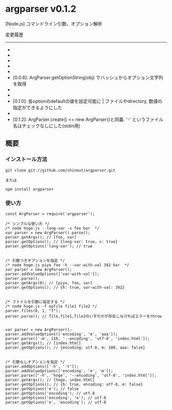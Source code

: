 argparser v0.1.2
==================
[Node.js] コマンドライン引数、オプション解析

変更履歴

----------------
* [0.0.1]: リリース
* [0.0.2]: getterメソッドを改良
* [0.0.3]: メソッドチェーンに対応
* [0.0.4]: process.argvのreferenceでなくcopyを利用するようにした
* [0.0.5]: stringify()でコマンドの文字列に戻す作業
* [0.0.6]: ArgParser.getOptionString(obj) でハッシュからオプション文字列を取得
* [0.0.7]: ArgParser.getOptionString(obj)でnullとfalseの場合はオプションに含めないようにした
* [0.0.9]: defaultの値をfalse固定からカスタマイズできるようにした
* [0.1.0]: 各optionのdefaultの値を設定可能に | ファイルやdirectory, 数値の指定ができるようにした
* [0.1.1]: default値が数値なら入力値の数値チェックをするようにした
* [0.1.2]: ArgParser.create() <= new ArgParser()と同義. '-' というファイル名はチェックなしにした(stdin用)

概要
----------------
### インストール方法 ###
    git clone git://github.com/shinout/argparser.git

    または

    npm install argparser

### 使い方 ###
    const ArgParser = require('argparser');

    /* シンプルな使い方 */
    /* node hoge.js --long-var -s foo bar  */
    var parser = new ArgParser().parse();
    parser.getArgs(); // [foo, var]
    parser.getOptions(); // {long-var: true, s: true}
    parser.getOptions('long-var'); // true


    /* 引数つきオプションを指定 */
    /* node hoge.js piyo foo -h --var-with-val 392 bar  */
    var parser = new ArgParser();
    parser.addValueOptions(['var-with-val']);
    parser.parse();
    parser.getArgs(0); // [piyo, foo, var]
    parser.getOptions(); // {h: true, var-with-val: 392}


    /* ファイルを引数に指定する */
    /* node hoge.js -f opfile file1 file2 */
    parser.files(0, 1, "f");
    parser.parse(); // file,file1,file2のいずれかが存在しなければエラーをthrow


    var parser = new ArgParser();
    parser.addValueOptions(['encoding', 'm', 'aaa']);
    parser.parse(['-m', 110, '--encoding', 'utf-8', 'index.html']);
    parser.getArgs(); // [index.html]
    parser.getOptions(); // {encoding: utf-8, m: 100, aaa: false}


    /* 引数なしオプションを指定 */
    parser.addOptions(['-h', '-t']);
    parser.addValueOptions(['encoding', 'e', 'm']);
    parser.parse(['-h', 'hoge', '--encoding', 'utf-8', 'index.html']);
    parser.getArgs(); // [hoge, index.html]
    parser.getOptions(); // {h: true, encoding: utf-8, m: false}
    parser.getOptions('e'); // false
    parser.getOptions('encoding'); // utf-8
    parser.getOptions('encoding', 'e'); // utf-8
    parser.getOptions('e', 'encoding'); // utf-8

